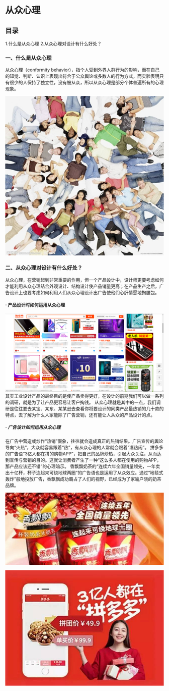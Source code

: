 # 从众心理

## 目录
1.什么是从众心理
2.从众心理对设计有什么好处？

### 一、什么是从众心理

从众心理（conformity behavior），指个人受到外界人群行为的影响，而在自己的知觉、判断、认识上表现出符合于公众舆论或多数人的行为方式，而实验表明只有很少的人保持了独立性，没有被从众，所以从众心理是部分个体普遍所有的心理现象。


![](./jjj/4.jpg)



### 二、从众心理对设计有什么好处？
从众心理，在营销起到非常重要的作用，但一个产品设计中，设计师更要考虑如何才能利用从众心理结合外观设计、结构设计使产品销量更高；在产品生产之后，广告设计上也要考虑如何利用人们从众心理设计出广告使他们心肝情愿地掏腰包。


#### · 产品设计时如何运用从众心理


![](./jjj/5.png)
其实工业设计产品的最终目的是使产品卖得更好，在设计的前期我们可以做一系列的调研，就是为了让产品更容易让客户掏钱。
从众心理就是其中的一点，我们调研是往往要去某宝、某东、某某逊去查看你将要设计的同类产品最热销的几十款的特点，去了解为什么人家能除了广告营销，还有能让人从众的产品设计的点。


##### · 广告设计如何运用从众心理

在广告中营造或炒作“热销”假象，往往就会造成真正的热销结果。广告宣传的舆论导向“火热”，大众就容易跟着“热”，有从众心理的人常就会跟着“凑热闹”。
拼多多的广告语“3亿人都在拼的购物APP”，把自己的品牌炒热，引起大众关注，从而达到宣传与营销的目的。这就让消费者产生了一种“这么多人都在使用的购物APP，那产品应该还不错”的心理暗示。
香飘飘奶茶的“连续六年全国销量领先，一年卖出十亿杯，杯子连起来可绕地球两圈”的广告语也是运用了从众效应。通过“地毯式轰炸”般地投放广告，香飘飘成功霸占了人们的视野，已经成为了家喻户晓的奶茶品牌。

![](./jjj/7.png)

![](./jjj/6.jpeg)







